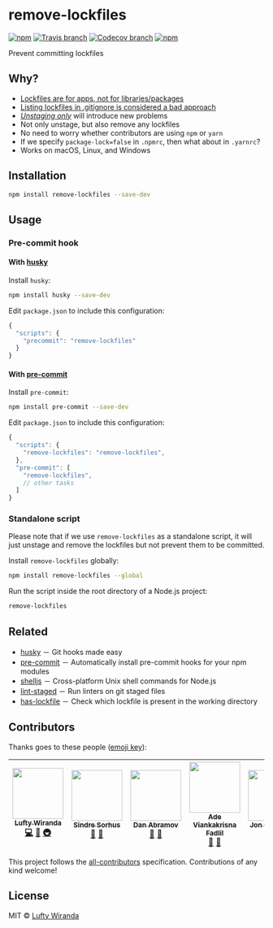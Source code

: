 # remove-lockfiles

[![npm](https://img.shields.io/npm/v/remove-lockfiles.svg?style=flat-square)](https://www.npmjs.com/package/remove-lockfiles)
[![Travis branch](https://img.shields.io/travis/luftywiranda13/remove-lockfiles/master.svg?style=flat-square)](https://travis-ci.org/luftywiranda13/remove-lockfiles)
[![Codecov branch](https://img.shields.io/codecov/c/github/luftywiranda13/remove-lockfiles/master.svg?style=flat-square)](https://codecov.io/gh/luftywiranda13/remove-lockfiles)
[![npm](https://img.shields.io/npm/dm/remove-lockfiles.svg?style=flat-square)](https://npm-stat.com/charts.html?package=remove-lockfiles&from=2016-04-01)

Prevent committing lockfiles

## Why?

- [Lockfiles are for apps, not for libraries/packages](https://github.com/sindresorhus/ama/issues/479#issuecomment-310661514)
- [Listing lockfiles in .gitignore is considered a bad approach](https://github.com/facebookincubator/create-react-app/pull/2014#issuecomment-300811661)
- *[Unstaging only](https://github.com/facebookincubator/create-react-app/pull/2700)* will introduce new problems
- Not only unstage, but also remove any lockfiles
- No need to worry whether contributors are using `npm` or `yarn`
- If we specify `package-lock=false` in `.npmrc`, then what about in `.yarnrc`?
- Works on macOS, Linux, and Windows

## Installation

```sh
npm install remove-lockfiles --save-dev
```

## Usage

### Pre-commit hook

#### With [husky](https://github.com/typicode/husky)

Install `husky`:

```sh
npm install husky --save-dev
```

Edit `package.json` to include this configuration:

```js
{
  "scripts": {
    "precommit": "remove-lockfiles"
  }
}
```

#### With [pre-commit](https://github.com/observing/pre-commit)

Install `pre-commit`:

```sh
npm install pre-commit --save-dev
```

Edit `package.json` to include this configuration:

```js
{
  "scripts": {
    "remove-lockfiles": "remove-lockfiles",
  },
  "pre-commit": [
    "remove-lockfiles",
    // other tasks
  ]
}
```

### Standalone script

Please note that if we use `remove-lockfiles` as a standalone script, it will just unstage and remove the lockfiles but not prevent them to be committed.

Install `remove-lockfiles` globally:

```sh
npm install remove-lockfiles --global
```

Run the script inside the root directory of a Node.js project:

```sh
remove-lockfiles
```

## Related

- [husky](https://github.com/typicode/husky) － Git hooks made easy
- [pre-commit](https://github.com/observing/pre-commit) － Automatically install pre-commit hooks for your npm modules
- [shelljs](https://github.com/shelljs/shelljs) － Cross-platform Unix shell commands for Node.js
- [lint-staged](https://github.com/okonet/lint-staged) － Run linters on git staged files
- [has-lockfile](https://github.com/luftywiranda13/has-lockfile) － Check which lockfile is present in the working directory

## Contributors

Thanks goes to these people ([emoji key](https://github.com/kentcdodds/all-contributors#emoji-key)):

<!-- ALL-CONTRIBUTORS-LIST:START - Do not remove or modify this section -->
| [<img src="https://avatars2.githubusercontent.com/u/22868432?v=3" width="100px;"/><br /><sub>Lufty Wiranda</sub>](https://github.com/luftywiranda13)<br />[💻](https://github.com/luftywiranda13/remove-lockfiles/commits?author=luftywiranda13 "Code") [📖](https://github.com/luftywiranda13/remove-lockfiles/commits?author=luftywiranda13 "Documentation") [🚇](#infra-luftywiranda13 "Infrastructure (Hosting, Build-Tools, etc)") | [<img src="https://avatars1.githubusercontent.com/u/170270?v=4" width="100px;"/><br /><sub>Sindre Sorhus</sub>](https://sindresorhus.com)<br />[💬](#question-sindresorhus "Answering Questions") [🤔](#ideas-sindresorhus "Ideas, Planning, & Feedback") | [<img src="https://avatars0.githubusercontent.com/u/810438?v=4" width="100px;"/><br /><sub>Dan Abramov</sub>](http://twitter.com/dan_abramov)<br />[💬](#question-gaearon "Answering Questions") [🤔](#ideas-gaearon "Ideas, Planning, & Feedback") | [<img src="https://avatars1.githubusercontent.com/u/9636410?v=4" width="100px;"/><br /><sub>Ade Viankakrisna Fadlil</sub>](https://musify.id)<br />[💬](#question-viankakrisna "Answering Questions") [🤔](#ideas-viankakrisna "Ideas, Planning, & Feedback") | [<img src="https://avatars2.githubusercontent.com/u/364677?v=4" width="100px;"/><br /><sub>Jon Crenshaw</sub>](http://linkedin.com/in/jdcrensh)<br />[🤔](#ideas-jdcrensh "Ideas, Planning, & Feedback") |
| :---: | :---: | :---: | :---: | :---: |
<!-- ALL-CONTRIBUTORS-LIST:END -->

This project follows the [all-contributors](https://github.com/kentcdodds/all-contributors) specification. Contributions of any kind welcome!

## License

MIT &copy; [Lufty Wiranda](https://www.instagram.com/luftywiranda13/)
